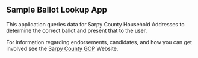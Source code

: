 ## Sample Ballot Lookup App

This application queries data for Sarpy County Household Addresses to determine the correct ballot and present that to the user.

For information regarding endorsements, candidates, and how you can get involved see the [Sarpy County GOP](https://sarpygop.com/) Website.
